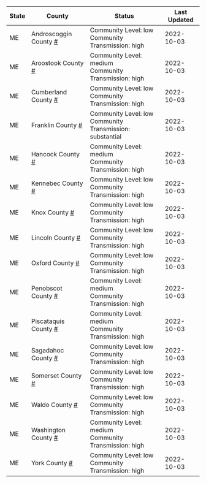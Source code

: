 State | County | Status | Last Updated
--- | --- | --- | --- 
ME | Androscoggin County <a href="#androscoggin_county">#</a> | <a name="androscoggin_county"></a>Community Level: low<br/>Community Transmission: high | 2022-10-03
ME | Aroostook County <a href="#aroostook_county">#</a> | <a name="aroostook_county"></a>Community Level: medium<br/>Community Transmission: high | 2022-10-03
ME | Cumberland County <a href="#cumberland_county">#</a> | <a name="cumberland_county"></a>Community Level: low<br/>Community Transmission: high | 2022-10-03
ME | Franklin County <a href="#franklin_county">#</a> | <a name="franklin_county"></a>Community Level: low<br/>Community Transmission: substantial | 2022-10-03
ME | Hancock County <a href="#hancock_county">#</a> | <a name="hancock_county"></a>Community Level: medium<br/>Community Transmission: high | 2022-10-03
ME | Kennebec County <a href="#kennebec_county">#</a> | <a name="kennebec_county"></a>Community Level: low<br/>Community Transmission: high | 2022-10-03
ME | Knox County <a href="#knox_county">#</a> | <a name="knox_county"></a>Community Level: low<br/>Community Transmission: high | 2022-10-03
ME | Lincoln County <a href="#lincoln_county">#</a> | <a name="lincoln_county"></a>Community Level: low<br/>Community Transmission: high | 2022-10-03
ME | Oxford County <a href="#oxford_county">#</a> | <a name="oxford_county"></a>Community Level: low<br/>Community Transmission: high | 2022-10-03
ME | Penobscot County <a href="#penobscot_county">#</a> | <a name="penobscot_county"></a>Community Level: medium<br/>Community Transmission: high | 2022-10-03
ME | Piscataquis County <a href="#piscataquis_county">#</a> | <a name="piscataquis_county"></a>Community Level: medium<br/>Community Transmission: high | 2022-10-03
ME | Sagadahoc County <a href="#sagadahoc_county">#</a> | <a name="sagadahoc_county"></a>Community Level: low<br/>Community Transmission: high | 2022-10-03
ME | Somerset County <a href="#somerset_county">#</a> | <a name="somerset_county"></a>Community Level: low<br/>Community Transmission: high | 2022-10-03
ME | Waldo County <a href="#waldo_county">#</a> | <a name="waldo_county"></a>Community Level: low<br/>Community Transmission: high | 2022-10-03
ME | Washington County <a href="#washington_county">#</a> | <a name="washington_county"></a>Community Level: medium<br/>Community Transmission: high | 2022-10-03
ME | York County <a href="#york_county">#</a> | <a name="york_county"></a>Community Level: low<br/>Community Transmission: high | 2022-10-03
